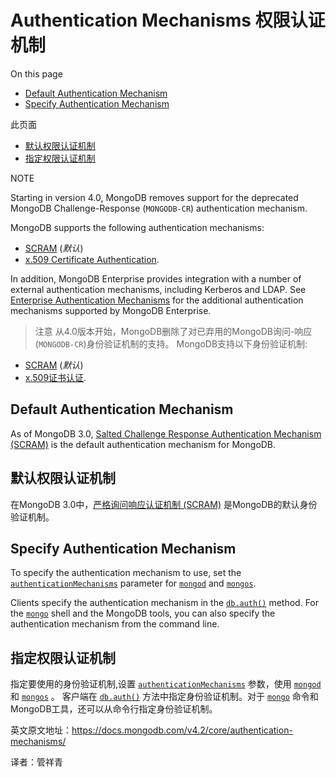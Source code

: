 # Authentication Mechanisms 权限认证机制

On this page

- [Default Authentication Mechanism](https://docs.mongodb.com/v4.2/core/authentication-mechanisms/#default-authentication-mechanism)
- [Specify Authentication Mechanism](https://docs.mongodb.com/v4.2/core/authentication-mechanisms/#specify-authentication-mechanism)

此页面

- [默认权限认证机制](https://docs.mongodb.com/v4.2/core/authentication-mechanisms/#default-authentication-mechanism)
- [指定权限认证机制](https://docs.mongodb.com/v4.2/core/authentication-mechanisms/#specify-authentication-mechanism)

NOTE

Starting in version 4.0, MongoDB removes support for the deprecated MongoDB Challenge-Response (`MONGODB-CR`) authentication mechanism.

MongoDB supports the following authentication mechanisms:

- [SCRAM](https://docs.mongodb.com/v4.2/core/security-scram/) (*默认*)
- [x.509 Certificate Authentication](https://docs.mongodb.com/v4.2/core/security-x.509/).

In addition, MongoDB Enterprise provides integration with a number of external authentication mechanisms, including Kerberos and LDAP. See [Enterprise Authentication Mechanisms](https://docs.mongodb.com/v4.2/core/authentication-mechanisms-enterprise/) for the additional authentication mechanisms supported by MongoDB Enterprise.

> 注意
> 从4.0版本开始，MongoDB删除了对已弃用的MongoDB询问-响应(`MONGODB-CR`)身份验证机制的支持。
> MongoDB支持以下身份验证机制:
- [SCRAM](https://docs.mongodb.com/v4.2/core/security-scram/) (*默认*)
- [x.509证书认证](https://docs.mongodb.com/v4.2/core/security-x.509/).

## Default Authentication Mechanism

As of MongoDB 3.0, [Salted Challenge Response Authentication Mechanism (SCRAM)](https://docs.mongodb.com/v4.2/core/security-scram/#authentication-scram) is the default authentication mechanism for MongoDB.

## 默认权限认证机制

在MongoDB 3.0中，[严格询问响应认证机制 (SCRAM)](https://docs.mongodb.com/v4.2/core/secur-scram/#authentic-SCRAM) 是MongoDB的默认身份验证机制。

## Specify Authentication Mechanism

To specify the authentication mechanism to use, set the [`authenticationMechanisms`](https://docs.mongodb.com/v4.2/reference/parameters/#param.authenticationMechanisms) parameter for [`mongod`](https://docs.mongodb.com/v4.2/reference/program/mongod/#bin.mongod) and [`mongos`](https://docs.mongodb.com/v4.2/reference/program/mongos/#bin.mongos).

Clients specify the authentication mechanism in the [`db.auth()`](https://docs.mongodb.com/v4.2/reference/method/db.auth/#db.auth) method. For the [`mongo`](https://docs.mongodb.com/v4.2/reference/program/mongo/#bin.mongo) shell and the MongoDB tools, you can also specify the authentication mechanism from the command line.

## 指定权限认证机制

指定要使用的身份验证机制,设置 [`authenticationMechanisms`](https://docs.mongodb.com/v4.2/reference/parameters/#param.authenticationMechanisms) 参数，使用 [`mongod`](https://docs.mongodb.com/v4.2/reference/program/mongod/#bin.mongod) 和 [`mongos`](https://docs.mongodb.com/v4.2/reference/program/mongos/#bin.mongos) 。
客户端在 [`db.auth()`](https://docs.mongodb.com/v4.2/reference/method/db.auth/#db.auth) 方法中指定身份验证机制。对于 [`mongo`](https://docs.mongodb.com/v4.2/reference/program/mongo/#bin.mongo) 命令和MongoDB工具，还可以从命令行指定身份验证机制。


英文原文地址：https://docs.mongodb.com/v4.2/core/authentication-mechanisms/

译者：管祥青

